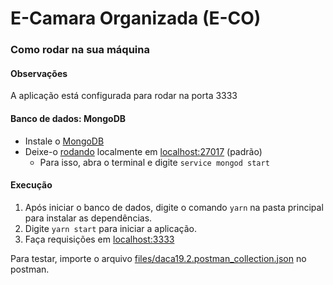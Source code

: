 # E-Camara Organizada (E-CO)

### Como rodar na sua máquina
#### Observações
A aplicação está configurada para rodar na porta 3333

#### Banco de dados: MongoDB

- Instale o [MongoDB](https://docs.mongodb.com/manual/installation/#tutorial-installation)
- Deixe-o [rodando](https://docs.mongodb.com/manual/tutorial/manage-mongodb-processes/#start-mongod-processes) localmente em [localhost:27017](http://www.localhost:27017/) (padrão)
    - Para isso, abra o terminal e digite `service mongod start` 

#### Execução
1. Após iniciar o banco de dados, digite o comando `yarn` na pasta principal para instalar as dependências.
2. Digite `yarn start` para iniciar a aplicação.
3. Faça requisições em [localhost:3333](http://www.localhost:3333/)

Para testar, importe o arquivo [files/daca19.2.postman_collection.json](https://github.com/filipegl/e-co/blob/master/files/daca19.2.postman_collection.json) no postman.
